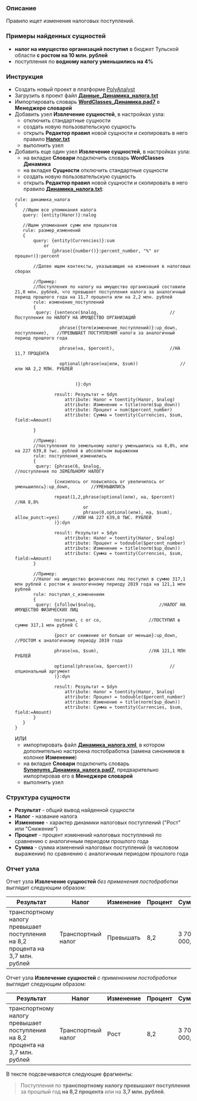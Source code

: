 ### Описание
Правило ищет изменения налоговых поступлений.

### Примеры найденных сущностей
* **налог на имущество организаций поступил** в бюджет Тульской области **с ростом на 10 млн. рублей**
* поступления по **водному налогу уменьшились на 4%**

### Инструкция
* Создать новый проект в платформе [PolyAnalyst](https://www.megaputer.ru/produkti/)
* Загрузить в проект файл [**Данные_Динамика_налога.txt**](Данные_Динамика_налога.txt)
* Импортировать словарь [**WordClasses_Динамика.pad7**](WordClasses_Динамика.pad7) в **Менеджере словарей**
* Добавить узел **Извлечение сущностей**, в настройках узла:
	 * отключить стандартные сущности
	 * создать новую пользовательскую сущность
	 * открыть **Редактор правил** новой сущности и скопировать в него правило [**Налог.txt**](../Налог/Налог.txt)
	 * выполнить узел
* Добавить еще один узел **Извлечение сущностей**, в настройках узла:
	 * на вкладке **Словари** подключить словарь **WordClasses Динамика**
	 * на вкладке **Сущности** отключить стандартные сущности
	 * создать новую пользовательскую сущность
	 * открыть **Редактор правил** новой сущности и скопировать в него правило [**Динамика_налога.txt**](Динамика_налога.txt):
	 ```  
	rule: динамика_налога
	{
		//Ищем все упоминания налога	
		query: {entity(Налог)}:nalog
		
		//Ищем упоминания сумм или процентов
		rule: размер_изменений
		{
			query: {entity(Currencies)}:sum
				or
			       {phrase({number()}:percent_number, "%" or процент)}:percent

			//Далее ищем контексты, указывающие на изменения в налоговых сборах
			
			//Пример:
			//Поступления по налогу на имущество организаций составили 21,0 млн. рублей, что превышает поступления налога за аналогичный период прошлого года на 11,7 процента или на 2,2 млн. рублей
			rule: изменение_поступлений
			{
			 query: {sentence($nalog, 							//Поступления по НАЛОГУ НА ИМУЩЕСТВО ОРГАНИЗАЦИЙ
							  
					  phrase({term(изменение_поступлений)}:up_down, поступление), 	//ПРЕВЫШАЕТ ПОСТУПЛЕНИЯ налога за аналогичный период прошлого года

					  phrase(на, $percent),						//НА 11,7 ПРОЦЕНТА

					  optional(phrase(на|или, $sum))				//или НА 2,2 МЛН. РУБЛЕЙ

							
							)}:dyn
							
					result: Результат = $dyn
						attribute: Налог = toentity(Налог, $nalog)
						attribute: Изменение = title(norm($up_down))
						attribute: Процент = num($percent_number)
						attribute: Сумма = toentity(Currencies, $sum, field:=Amount)

			}
			
			//Пример:
		   	//поступления по земельному налогу уменьшились на 8,8%, или на 227 639,8 тыс. рублей в абсолютном выражении	
			rule: поступления_изменились
			{
			 query: {phrase(6, $nalog,									//поступления по ЗЕМЕЛЬНОМУ НАЛОГУ
			 
					{снизилось or повысилось or увеличилось or уменьшилось}:up_down,		//УМЕНЬШИЛИСЬ

					repeat(1,2,phrase(optional(или), на, $percent)					//НА 8,8% 
							   or
							   phrase(0,optional(или), на, $sum), allow_punct:=yes)		//ИЛИ НА 227 639,8 ТЫС. РУБЛЕЙ 
					)}:dyn
							
					result: Результат = $dyn
						attribute: Налог = toentity(Налог, $nalog)
						attribute: Процент = todouble($percent_number)
						attribute: Изменение = title(norm($up_down))
						attribute: Сумма = toentity(Currencies, $sum, field:=Amount)
			}
			
			//Пример:
			//Налог на имущество физических лиц поступил в сумме 317,1 млн рублей с ростом к аналогичному периоду 2019 года на 121,1 млн рублей		
			rule: поступил_с_изменением
			{
			 query: {sfollow($nalog, 						//НАЛОГ НА ИМУЩЕСТВО ФИЗИЧЕСКИХ ЛИЦ 
							
					поступил, с or со,					//ПОСТУПИЛ в сумме 317,1 млн рублей С

					{рост or снижение or больше or меньше}:up_down,		//РОСТОМ к аналогичному периоду 2019 года

					phrase(на, $sum),					//НА 121,1 МЛН РУБЛЕЙ

					optional(phrase(на, $percent))				//опциональный аргумент
					)}:dyn

					result: Результат = $dyn
						attribute: Налог = toentity(Налог, $nalog)
						attribute: Процент = todouble($percent_number)
						attribute: Изменение = title(norm($up_down))
						attribute: Сумма = toentity(Currencies, $sum, field:=Amount)
			}
		}
	}
	```
	ИЛИ
	 * импортировать файл [**Динамика_налога.xml**](Динамика_налога.xml), в котором дополнительно настроена постобработка (замена синонимов в колонке **Изменение**)
	 * на вкладке **Словари** подключить словарь [**Synonyms_Динамика_налога.pad7**](Synonyms_Динамика_налога.pad7), предварительно импортировав его в **Менеджере словарей**
	 * выполнить узел

### Структура сущности
* **Результат** - общий вывод найденной сущности
* **Налог** - название налога
* **Изменение** - характер динамики налоговых поступлений ("Рост" или "Снижение")
* **Процент** - процент изменений налоговых поступлений по сравнению с аналогичным периодом прошлого года
* **Сумма** - сумма изменений налоговых поступлений (в числовом выражении) по сравнению с аналогичным периодом прошлого года

### Отчет узла
Отчет узла **Извлечение сущностей** *без применения постобработки* выглядит следующим образом:

| Результат | Налог| Изменение| Процент | Сумма| 
| ------ | ------ | ------ | ------ | ------ | 
| транспортному налогу превышает поступления на 8,2 процента на 3,7 млн. рублей | Транспортный налог | Превышать | 8,2 | 3 700 000,00 |

Отчет узла **Извлечение сущностей** *с применением постобработки* выглядит следующим образом:

| Результат | Налог| Изменение| Процент | Сумма| 
| ------ | ------ | ------ | ------ | ------ | 
| транспортному налогу превышает поступления на 8,2 процента на 3,7 млн. рублей | Транспортный налог | Рост | 8,2 | 3 700 000,00 |

В тексте подсвечиваются следующие фрагменты:
> Поступления по **транспортному налогу превышают поступления** за прошлый год **на 8,2 процента** или на **3,7 млн. рублей**.


